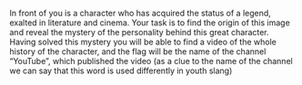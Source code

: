 In front of you is a character who has acquired the status of a legend, exalted in literature and cinema. Your task is to find the origin of this image and reveal the mystery of the personality behind this great character. Having solved this mystery you will be able to find a video of the whole history of the character, and the flag will be the name of the channel “YouTube”, which published the video (as a clue to the name of the channel we can say that this word is used differently in youth slang)
